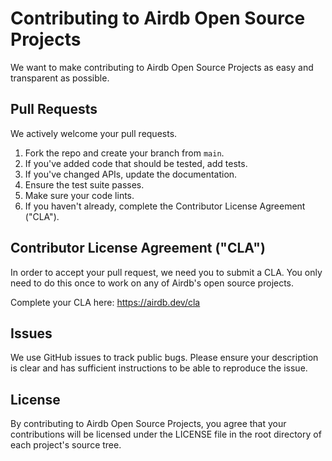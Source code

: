 # Contributing to Airdb Open Source Projects

We want to make contributing to Airdb Open Source Projects as easy and
transparent as possible.

## Pull Requests

We actively welcome your pull requests.

1. Fork the repo and create your branch from `main`.
2. If you've added code that should be tested, add tests.
3. If you've changed APIs, update the documentation.
4. Ensure the test suite passes.
5. Make sure your code lints.
6. If you haven't already, complete the Contributor License Agreement ("CLA").

## Contributor License Agreement ("CLA")

In order to accept your pull request, we need you to submit a CLA. You only
need to do this once to work on any of Airdb's open source projects.

Complete your CLA here: <https://airdb.dev/cla>

## Issues

We use GitHub issues to track public bugs. Please ensure your description is
clear and has sufficient instructions to be able to reproduce the issue.

## License

By contributing to Airdb Open Source Projects, you agree that your
contributions will be licensed under the LICENSE file in the root directory of
each project's source tree.
